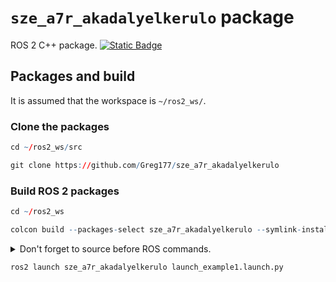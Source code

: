 # `sze_a7r_akadalyelkerulo` package
ROS 2 C++ package.  [![Static Badge](https://img.shields.io/badge/ROS_2-Humble-34aec5)](https://docs.ros.org/en/humble/)
## Packages and build

It is assumed that the workspace is `~/ros2_ws/`.

### Clone the packages
``` r
cd ~/ros2_ws/src
```
``` r
git clone https://github.com/Greg177/sze_a7r_akadalyelkerulo
```

### Build ROS 2 packages
``` r
cd ~/ros2_ws
```
``` r
colcon build --packages-select sze_a7r_akadalyelkerulo --symlink-install
```

<details>
<summary> Don't forget to source before ROS commands.</summary>

``` bash
source /opt/ros/humble/setup.bash
source ~/ros2_ws/install/setup.bash
```
</details>

``` r
ros2 launch sze_a7r_akadalyelkerulo launch_example1.launch.py
```